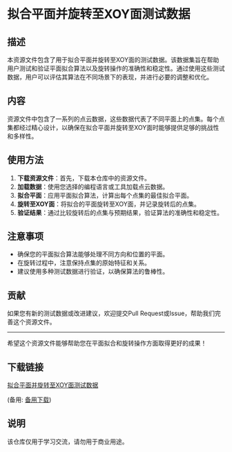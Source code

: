 # 拟合平面并旋转至XOY面测试数据

## 描述

本资源文件包含了用于拟合平面并旋转至XOY面的测试数据。该数据集旨在帮助用户测试和验证平面拟合算法以及旋转操作的准确性和稳定性。通过使用这些测试数据，用户可以评估其算法在不同场景下的表现，并进行必要的调整和优化。

## 内容

资源文件中包含了一系列的点云数据，这些数据代表了不同平面上的点集。每个点集都经过精心设计，以确保在拟合平面并旋转至XOY面时能够提供足够的挑战性和多样性。

## 使用方法

1. **下载资源文件**：首先，下载本仓库中的资源文件。
2. **加载数据**：使用您选择的编程语言或工具加载点云数据。
3. **拟合平面**：应用平面拟合算法，计算出每个点集的最佳拟合平面。
4. **旋转至XOY面**：将拟合的平面旋转至XOY面，并记录旋转后的点集。
5. **验证结果**：通过比较旋转后的点集与预期结果，验证算法的准确性和稳定性。

## 注意事项

- 确保您的平面拟合算法能够处理不同方向和位置的平面。
- 在旋转过程中，注意保持点集的原始特征和关系。
- 建议使用多种测试数据进行验证，以确保算法的鲁棒性。

## 贡献

如果您有新的测试数据或改进建议，欢迎提交Pull Request或Issue，帮助我们完善这个资源文件。

---

希望这个资源文件能够帮助您在平面拟合和旋转操作方面取得更好的成果！

## 下载链接
[拟合平面并旋转至XOY面测试数据](https://pan.quark.cn/s/c735ef9ead23) 

(备用: [备用下载](https://pan.baidu.com/s/1macbwDrRuzwnpdP21pJSIw?pwd=1234))

## 说明

该仓库仅用于学习交流，请勿用于商业用途。

